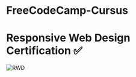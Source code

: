 # FreeCodeCamp-Cursus

# Responsive Web Design Certification &#9989;

![RWD](https://user-images.githubusercontent.com/27373255/86494411-51d5a280-bd75-11ea-814f-9c730e546902.jpg)

